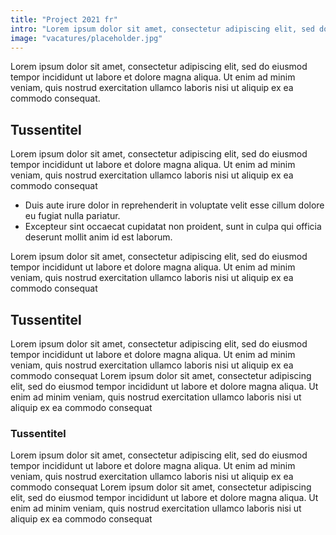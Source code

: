 ```yaml
---
title: "Project 2021 fr"
intro: "Lorem ipsum dolor sit amet, consectetur adipiscing elit, sed do eiusmod tempor incididunt ut labore et dolore magna aliqua. Ut enim ad minim veniam, quis nostrud exercitation ullamco laboris nisi ut aliquip ex ea commodo consequat."
image: "vacatures/placeholder.jpg"
---
```


<div class="l-container:12/12 l-container:6/12@at:vp-9 l-container--default-spacing">

Lorem ipsum dolor sit amet, consectetur adipiscing elit, sed do eiusmod tempor incididunt ut labore et dolore magna aliqua. Ut enim ad minim veniam, quis nostrud exercitation ullamco laboris nisi ut aliquip ex ea commodo consequat.

## Tussentitel

Lorem ipsum dolor sit amet, consectetur adipiscing elit, sed do eiusmod tempor incididunt ut labore et dolore magna aliqua. Ut enim ad minim veniam, quis nostrud exercitation ullamco laboris nisi ut aliquip ex ea commodo consequat

- Duis aute irure dolor in reprehenderit in voluptate velit esse cillum dolore eu fugiat nulla pariatur.
- Excepteur sint occaecat cupidatat non proident, sunt in culpa qui officia deserunt mollit anim id est laborum.

Lorem ipsum dolor sit amet, consectetur adipiscing elit, sed do eiusmod tempor incididunt ut labore et dolore magna aliqua. Ut enim ad minim veniam, quis nostrud exercitation ullamco laboris nisi ut aliquip ex ea commodo consequat

</div>

<div class="l-grid l-grid--default-spacing">
    <v-img class="l-grid__col:12/12 l-grid__col:4/12@at:vp-9" src="placeholder.jpg" alt="Index"></v-img>
    <v-img class="l-grid__col:12/12 l-grid__col:4/12@at:vp-9" src="placeholder.jpg" alt="Index"></v-img>
    <v-img class="l-grid__col:12/12 l-grid__col:4/12@at:vp-9" src="placeholder.jpg" alt="Index"></v-img>
</div>

<div class="l-container:12/12 l-container:6/12@at:vp-9 l-container--default-spacing">

## Tussentitel

Lorem ipsum dolor sit amet, consectetur adipiscing elit, sed do eiusmod tempor incididunt ut labore et dolore magna aliqua. Ut enim ad minim veniam, quis nostrud exercitation ullamco laboris nisi ut aliquip ex ea commodo consequat
Lorem ipsum dolor sit amet, consectetur adipiscing elit, sed do eiusmod tempor incididunt ut labore et dolore magna aliqua. Ut enim ad minim veniam, quis nostrud exercitation ullamco laboris nisi ut aliquip ex ea commodo consequat

### Tussentitel

Lorem ipsum dolor sit amet, consectetur adipiscing elit, sed do eiusmod tempor incididunt ut labore et dolore magna aliqua. Ut enim ad minim veniam, quis nostrud exercitation ullamco laboris nisi ut aliquip ex ea commodo consequat
Lorem ipsum dolor sit amet, consectetur adipiscing elit, sed do eiusmod tempor incididunt ut labore et dolore magna aliqua. Ut enim ad minim veniam, quis nostrud exercitation ullamco laboris nisi ut aliquip ex ea commodo consequat

</div>

